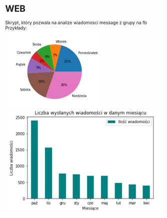 # WEB

Skrypt, który pozwala na analize wiadomosci message z grupy na fb<br/>
Przykłady:<br/>
![](ex3.png)<br/>![](ex2.png)

